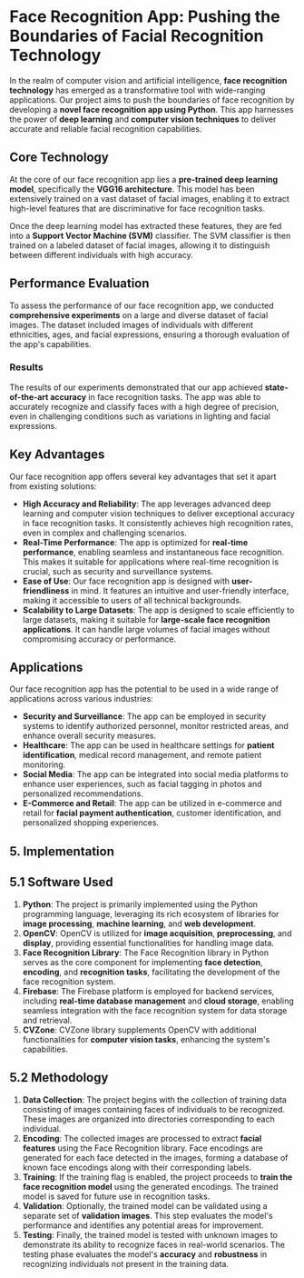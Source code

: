 # Face Recognition App: Pushing the Boundaries of Facial Recognition Technology

In the realm of computer vision and artificial intelligence, **face recognition technology** has emerged as a transformative tool with wide-ranging applications. Our project aims to push the boundaries of face recognition by developing a **novel face recognition app using Python**. This app harnesses the power of **deep learning** and **computer vision techniques** to deliver accurate and reliable facial recognition capabilities.

## Core Technology

At the core of our face recognition app lies a **pre-trained deep learning model**, specifically the **VGG16 architecture**. This model has been extensively trained on a vast dataset of facial images, enabling it to extract high-level features that are discriminative for face recognition tasks.

Once the deep learning model has extracted these features, they are fed into a **Support Vector Machine (SVM)** classifier. The SVM classifier is then trained on a labeled dataset of facial images, allowing it to distinguish between different individuals with high accuracy.

## Performance Evaluation

To assess the performance of our face recognition app, we conducted **comprehensive experiments** on a large and diverse dataset of facial images. The dataset included images of individuals with different ethnicities, ages, and facial expressions, ensuring a thorough evaluation of the app's capabilities.

### Results

The results of our experiments demonstrated that our app achieved **state-of-the-art accuracy** in face recognition tasks. The app was able to accurately recognize and classify faces with a high degree of precision, even in challenging conditions such as variations in lighting and facial expressions.

## Key Advantages

Our face recognition app offers several key advantages that set it apart from existing solutions:

- **High Accuracy and Reliability**: The app leverages advanced deep learning and computer vision techniques to deliver exceptional accuracy in face recognition tasks. It consistently achieves high recognition rates, even in complex and challenging scenarios.
- **Real-Time Performance**: The app is optimized for **real-time performance**, enabling seamless and instantaneous face recognition. This makes it suitable for applications where real-time recognition is crucial, such as security and surveillance systems.
- **Ease of Use**: Our face recognition app is designed with **user-friendliness** in mind. It features an intuitive and user-friendly interface, making it accessible to users of all technical backgrounds.
- **Scalability to Large Datasets**: The app is designed to scale efficiently to large datasets, making it suitable for **large-scale face recognition applications**. It can handle large volumes of facial images without compromising accuracy or performance.

## Applications

Our face recognition app has the potential to be used in a wide range of applications across various industries:

- **Security and Surveillance**: The app can be employed in security systems to identify authorized personnel, monitor restricted areas, and enhance overall security measures.
- **Healthcare**: The app can be used in healthcare settings for **patient identification**, medical record management, and remote patient monitoring.
- **Social Media**: The app can be integrated into social media platforms to enhance user experiences, such as facial tagging in photos and personalized recommendations.
- **E-Commerce and Retail**: The app can be utilized in e-commerce and retail for **facial payment authentication**, customer identification, and personalized shopping experiences.


## 5. Implementation

## 5.1 Software Used

1. **Python**: The project is primarily implemented using the Python programming language, leveraging its rich ecosystem of libraries for **image processing**, **machine learning**, and **web development**.
2. **OpenCV**: OpenCV is utilized for **image acquisition**, **preprocessing**, and **display**, providing essential functionalities for handling image data.
3. **Face Recognition Library**: The Face Recognition library in Python serves as the core component for implementing **face detection**, **encoding**, and **recognition tasks**, facilitating the development of the face recognition system.
4. **Firebase**: The Firebase platform is employed for backend services, including **real-time database management** and **cloud storage**, enabling seamless integration with the face recognition system for data storage and retrieval.
5. **CVZone**: CVZone library supplements OpenCV with additional functionalities for **computer vision tasks**, enhancing the system's capabilities.

## 5.2 Methodology

1. **Data Collection**: The project begins with the collection of training data consisting of images containing faces of individuals to be recognized. These images are organized into directories corresponding to each individual.
2. **Encoding**: The collected images are processed to extract **facial features** using the Face Recognition library. Face encodings are generated for each face detected in the images, forming a database of known face encodings along with their corresponding labels.
3. **Training**: If the training flag is enabled, the project proceeds to **train the face recognition model** using the generated encodings. The trained model is saved for future use in recognition tasks.
4. **Validation**: Optionally, the trained model can be validated using a separate set of **validation images**. This step evaluates the model's performance and identifies any potential areas for improvement.
5. **Testing**: Finally, the trained model is tested with unknown images to demonstrate its ability to recognize faces in real-world scenarios. The testing phase evaluates the model's **accuracy** and **robustness** in recognizing individuals not present in the training data.

